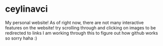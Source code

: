 # ceylinavci
My personal website!
As of right now, there are not many interactive features on the website! try scrolling through and clicking on images to be redirected to links 
I am working through this to figure out how github works so sorry haha :)
